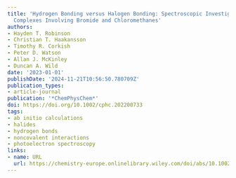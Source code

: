 ```yaml
---
title: 'Hydrogen Bonding versus Halogen Bonding: Spectroscopic Investigation of Gas-Phase
  Complexes Involving Bromide and Chloromethanes'
authors:
- Hayden T. Robinson
- Christian T. Haakansson
- Timothy R. Corkish
- Peter D. Watson
- Allan J. McKinley
- Duncan A. Wild
date: '2023-01-01'
publishDate: '2024-11-21T10:56:50.780709Z'
publication_types:
- article-journal
publication: '*ChemPhysChem*'
doi: https://doi.org/10.1002/cphc.202200733
tags:
- ab initio calculations
- halides
- hydrogen bonds
- noncovalent interactions
- photoelectron spectroscopy
links:
- name: URL
  url: https://chemistry-europe.onlinelibrary.wiley.com/doi/abs/10.1002/cphc.202200733
---
```

